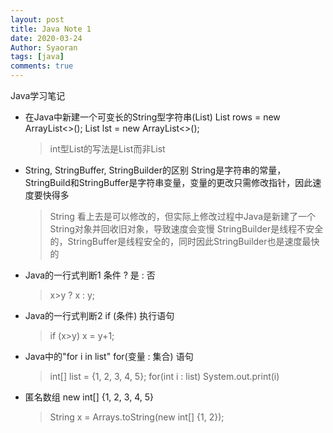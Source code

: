 ```yaml
---
layout: post
title: Java Note 1
date: 2020-03-24
Author: Syaoran
tags: [java]
comments: true
---
```


Java学习笔记

- 在Java中新建一个可变长的String型字符串(List)
    List<StringBuilder> rows = new ArrayList<>();
    List<String> lst = new ArrayList<>();
    > int型List的写法是List<Integer>而非List<int>

- String, StringBuffer, StringBuilder的区别
	String是字符串的常量，StringBuild和StringBuffer是字符串变量，变量的更改只需修改指针，因此速度要快得多
	> String 看上去是可以修改的，但实际上修改过程中Java是新建了一个String对象并回收旧对象，导致速度会变慢
	StringBuilder是线程不安全的，StringBuffer是线程安全的，同时因此StringBuilder也是速度最快的

- Java的一行式判断1
	条件 ? 是 : 否 
	> x>y ? x : y;

- Java的一行式判断2
	if (条件) 执行语句
	> if (x>y) x = y+1;

- Java中的"for i in list"
	for(变量 : 集合) 语句
	> int[] list = {1, 2, 3, 4, 5};
	> for(int i : list) System.out.print(i)

- 匿名数组
	new int[] {1, 2, 3, 4, 5}
	> String x = Arrays.toString(new int[] {1, 2});





















